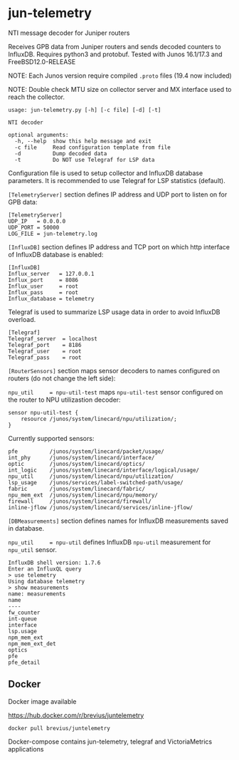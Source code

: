 # jun-telemetry
NTI message decoder for Juniper routers

Receives GPB data from Juniper routers and sends decoded counters to InfluxDB. Requires python3 and protobuf. Tested with Junos 16.1/17.3 and FreeBSD12.0-RELEASE

NOTE: Each Junos version require compiled `.proto` files (19.4 now included)

NOTE: Double check MTU size on collector server and MX interface used to reach the collector.

<pre><code>usage: jun-telemetry.py [-h] [-c file] [-d] [-t]

NTI decoder

optional arguments:
  -h, --help  show this help message and exit
  -c file     Read configuration template from file
  -d          Dump decoded data
  -t          Do NOT use Telegraf for LSP data</code></pre>

Configuration file is used to setup collector and InfluxDB database parameters. It is recommended to use Telegraf for LSP statistics (default).

`[TelemetryServer]` section defines IP address and UDP port to listen on for GPB data:

<pre><code>[TelemetryServer]
UDP_IP   = 0.0.0.0
UDP_PORT = 50000
LOG_FILE = jun-telemetry.log</code></pre>

`[InfluxDB]` section defines IP address and TCP port on which http interface of InfluxDB database is enabled:

<pre><code>[InfluxDB]
Influx_server   = 127.0.0.1
Influx_port     = 8086
Influx_user     = root
Influx_pass     = root
Influx_database = telemetry</code></pre>

Telegraf is used to summarize LSP usage data in order to avoid InfluxDB overload.

<pre><code>[Telegraf]
Telegraf_server  = localhost
Telegraf_port    = 8186
Telegraf_user    = root
Telegraf_pass    = root</code></pre>


`[RouterSensors]` section maps sensor decoders to names configured on routers (do not change the left side):

`npu_util     = npu-util-test` maps `npu-util-test` sensor configured on the router to NPU utilizastion decoder:

<pre><code>sensor npu-util-test {
    resource /junos/system/linecard/npu/utilization/;
}</code></pre>

Currently supported sensors:

<pre><code>pfe          /junos/system/linecard/packet/usage/
int_phy      /junos/system/linecard/interface/
optic        /junos/system/linecard/optics/
int_logic    /junos/system/linecard/interface/logical/usage/
npu_util     /junos/system/linecard/npu/utilization/
lsp_usage    /junos/services/label-switched-path/usage/
fabric       /junos/system/linecard/fabric/
npu_mem_ext  /junos/system/linecard/npu/memory/
firewall     /junos/system/linecard/firewall/
inline-jflow /junos/system/linecard/services/inline-jflow/</code></pre>

`[DBMeasurements]` section defines names for InfluxDB measurements saved in database.

`npu_util     = npu-util` defines InfluxDB `npu-util` measurement for `npu_util` sensor.

<pre><code>InfluxDB shell version: 1.7.6
Enter an InfluxQL query
> use telemetry
Using database telemetry
> show measurements
name: measurements
name
----
fw_counter
int-queue
interface
lsp.usage
npm_mem_ext
npm_mem_ext_det
optics
pfe
pfe_detail</code></pre>

## Docker
Docker image available 

https://hub.docker.com/r/brevius/juntelemetry

<code>docker pull brevius/juntelemetry</code>
  
Docker-compose contains jun-telemetry, telegraf and VictoriaMetrics applications 
